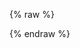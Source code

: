 ---
---

{% raw %}
<div id="autocomplete"></div>
<!--
<div id="search-box" class="ais-SearchBox"></div>
-->
<div id="hits" class="rows-4"></div>

<script>
const client = new MisoClient('...');
const indexName = '';

const search = instantsearch({
  searchClient: client.algolia.searchClient(),
  indexName: indexName,
});

search.addWidgets([
  instantsearch.widgets.configure({
    hitsPerPage: 8,
  }),
  // Mount a virtual search box to manipulate InstantSearch's `query` UI state parameter
  instantsearch.connectors.connectSearchBox(() => {})({}),
  /*
  instantsearch.widgets.searchBox({
    container: '#search-box',
    autofocus: true,
    searchAsYouType: false,
    showSubmit: true,
  }),
  */
  instantsearch.widgets.hits({
    container: '#hits',
    templates: {
      item: `
        <div class="product">
          <div class="title">{{ title }}</div>
          <div class="image">
            <img src="{{ cover_image }}">
          </div>
          <div class="footer">\${{ sale_price }}</div>
        </div>
      `,
    },
  }),
]);

search.start();

function setInstantSearchQueryState(query = '') {
  search.setUiState(uiState => ({
    ...uiState,
    [indexName]: {
      ...uiState[indexName],
      page: 1,
      query: query,
    },
  }));
}

autocomplete({
  container: '#autocomplete',
  initialState: {
    query: '',
  },
  onSubmit: ({ state }) => {
    const { query } = state;
    setInstantSearchQueryState(query);
  },
  onReset: () => {
    setInstantSearchQueryState();
  },
  autoFocus: true,
  getSources: ({ query }) => {
    // this is triggered on every user input
    return [{
      sourceId: 'miso',
      getItems: () => getAlgoliaResults({
        searchClient: client.algolia.autocompleteClient(),
        queries: [{
          query: query,
          params: {
            hitsPerPage: 5,
            attributesToHighlight: ['suggested_queries'],
          },
        }],
      }),
      onSelect: ({ setQuery, item }) => {
        const query = item._text;
        setQuery(query);
        setInstantSearchQueryState(query);
      },
      templates: {
        item: ({ item, components, html }) => html`
          <div class="aa-ItemWrapper">
            <div class="aa-ItemContent">
              <div class="aa-ItemContentBody">
                <div class="aa-ItemContentTitle">
                  ${components.Highlight({
                    hit: item,
                    attribute: 'suggested_queries',
                  })}
                </div>
              </div>
            </div>
          </div>
        `
      }
    }];
  },
  /*
  onStateChange: ({ prevState, state }) => {
    const { query: prevQuery } = prevState;
    const { query } = state;
    if (prevQuery !== query) {
      setInstantSearchQueryState(query);
    }
  },
  */
});

</script>
{% endraw %}
